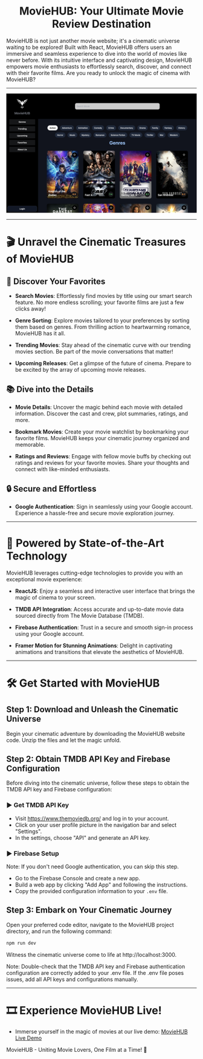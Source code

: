 <h1 align="center">MovieHUB: Your Ultimate Movie Review Destination</h1>
MovieHUB is not just another movie website; it's a cinematic universe waiting to be explored! Built with React, MovieHUB offers users an immersive and seamless experience to dive into the world of movies like never before. With its intuitive interface and captivating design, MovieHUB empowers movie enthusiasts to effortlessly search, discover, and connect with their favorite films. Are you ready to unlock the magic of cinema with MovieHUB?

<hr/>

![background](/src/assets/images/HomePage.jpg)

<hr/>

# 🎬 Unravel the Cinematic Treasures of MovieHUB

## 🍿 Discover Your Favorites

- **Search Movies**: Effortlessly find movies by title using our smart search feature. No more endless scrolling; your favorite films are just a few clicks away!

- **Genre Sorting**: Explore movies tailored to your preferences by sorting them based on genres. From thrilling action to heartwarming romance, MovieHUB has it all.

- **Trending Movies**: Stay ahead of the cinematic curve with our trending movies section. Be part of the movie conversations that matter!

- **Upcoming Releases**: Get a glimpse of the future of cinema. Prepare to be excited by the array of upcoming movie releases.

## 📚 Dive into the Details

- **Movie Details**: Uncover the magic behind each movie with detailed information. Discover the cast and crew, plot summaries, ratings, and more.

- **Bookmark Movies**: Create your movie watchlist by bookmarking your favorite films. MovieHUB keeps your cinematic journey organized and memorable.

- **Ratings and Reviews**: Engage with fellow movie buffs by checking out ratings and reviews for your favorite movies. Share your thoughts and connect with like-minded enthusiasts.

## 🔒 Secure and Effortless

- **Google Authentication**: Sign in seamlessly using your Google account. Experience a hassle-free and secure movie exploration journey.

<hr/>

# 🚀 Powered by State-of-the-Art Technology

MovieHUB leverages cutting-edge technologies to provide you with an exceptional movie experience:

- **ReactJS**: Enjoy a seamless and interactive user interface that brings the magic of cinema to your screen.

- **TMDB API Integration**: Access accurate and up-to-date movie data sourced directly from The Movie Database (TMDB).

- **Firebase Authentication**: Trust in a secure and smooth sign-in process using your Google account.

- **Framer Motion for Stunning Animations**: Delight in captivating animations and transitions that elevate the aesthetics of MovieHUB.

<hr/>

# 🛠️ Get Started with MovieHUB

## Step 1: Download and Unleash the Cinematic Universe

Begin your cinematic adventure by downloading the MovieHUB website code. Unzip the files and let the magic unfold.

## Step 2: Obtain TMDB API Key and Firebase Configuration

Before diving into the cinematic universe, follow these steps to obtain the TMDB API key and Firebase configuration:

### ▶️ Get TMDB API Key

- Visit https://www.themoviedb.org/ and log in to your account.
- Click on your user profile picture in the navigation bar and select "Settings".
- In the settings, choose "API" and generate an API key.

### ▶️ Firebase Setup 

Note: If you don't need Google authentication, you can skip this step.

- Go to the Firebase Console and create a new app.
- Build a web app by clicking "Add App" and following the instructions.
- Copy the provided configuration information to your `.env` file.

## Step 3: Embark on Your Cinematic Journey

Open your preferred code editor, navigate to the MovieHUB project directory, and run the following command:

```bash
npm run dev
```

Witness the cinematic universe come to life at http://localhost:3000.

Note: Double-check that the TMDB API key and Firebase authentication configuration are correctly added to your .env file. If the .env file poses issues, add all API keys and configurations manually.

<hr/>

# 🎞️ Experience MovieHUB Live!

- Immerse yourself in the magic of movies at our live demo: [MovieHUB Live Demo](https://movie-hub-snowy-tau.vercel.app)

MovieHUB - Uniting Movie Lovers, One Film at a Time! 🎉
